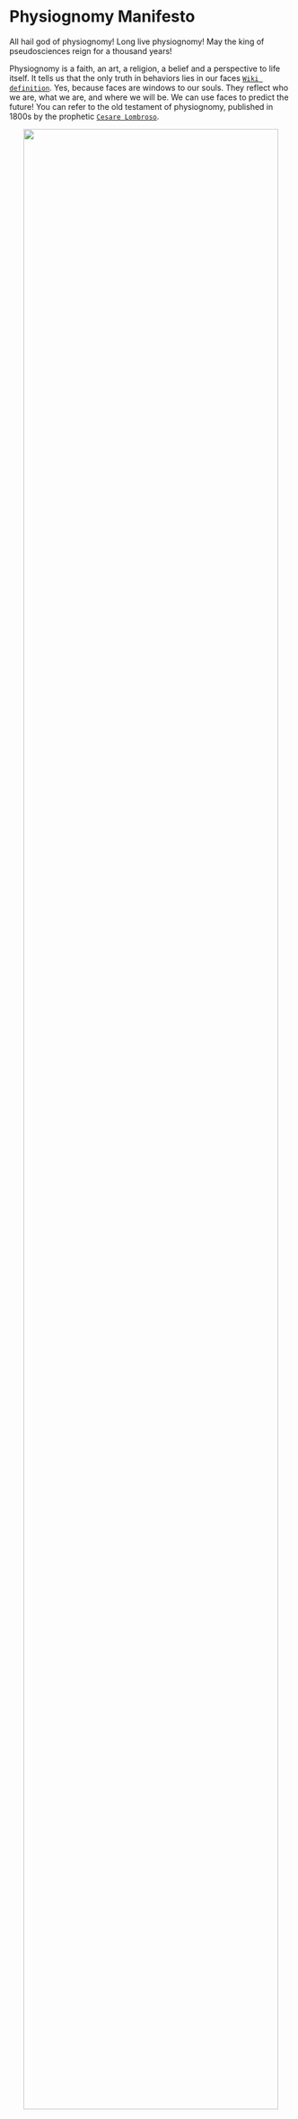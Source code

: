# Physiognomy Manifesto

All hail god of physiognomy! Long live physiognomy! May the king of pseudosciences reign for a thousand years! <br>

Physiognomy is a faith, an art, a religion, a belief and a perspective to life itself. It tells us that the only truth in behaviors lies in our faces [`Wiki definition`](https://en.wikipedia.org/wiki/Physiognomy). Yes, because faces are windows to our souls. They reflect who we are, what we are, and where we will be. We can use faces to predict the future! You can refer to the old testament of physiognomy, published in 1800s by the prophetic [`Cesare Lombroso`](https://archive.org/details/criminalmanaccor1911lomb/mode/2up?view=theater). <br>

<p align="center"><img src="https://upload.wikimedia.org/wikipedia/commons/b/b4/The_relation_between_the_human_physiognomy_and_that_of_the_Wellcome_L0010074.jpg" width="95%" height="95%"></p>

A revival of physiognomy is happening. So many new believers in recent years! Particularly, folks in the field of machine learning and computer vision. Long gone are the days that physiognomists get persecuted and have to hide their faith away from the world!<br> 

Pray to physiognomy when you run out of research ideas. Pray to physiognomy when you desperately need a publication. Thank physiognomy when it provides you a pseudoscientific theoretical framework to use when you need to write about psychology. Now you can easily publish articles about psychology in machine learning journals! What a way to go!<br> 

We are all truly grateful for modern physiognomy's help in inventing [`snake oils`](https://www.cs.princeton.edu/~arvindn/talks/MIT-STS-AI-snakeoil.pdf)! Yes, all kinds of snake oils... from criminality detection, sexual orientation detection, personality detection and more! All using the omnipresent sources of facial images found on social media platforms.<br>

Let us drench our souls in these snake oils. Yes, in these blessings and anointings! Anoint us with more publications! More research grants! More consulting money! More talks! More conference papers! <br> 

To the faith of physiognomy be the glory and praise forever and ever!<br> 

#### Declarations of physiognomy in machine learning
- [`Criminality detection`](https://journalofbigdata.springeropen.com/articles/10.1186/s40537-019-0282-4)
- [`Criminality detection`](https://arxiv.org/pdf/1611.04135.pdf)
- [`Personality detection`](https://link.springer.com/content/pdf/10.1007/s10462-019-09770-z.pdf)
- [`Personality detection`](https://ieeexplore.ieee.org/stamp/stamp.jsp?tp=&arnumber=9244051)
- [`Personality detection`](https://hal.inria.fr/hal-01677962/file/apparent_personality.pdf)

#### Testaments of physiognomy by social scientists
- [`Leader Emergence detection`](https://journals.plos.org/plosone/article?id=10.1371/journal.pone.0159950)
- [`Sexual orientation prediction`](https://psycnet.apa.org/record/2018-03783-002)
- [`Personality detection`](https://www.nature.com/articles/s41598-017-00071-5)
- [`The face of risk`](https://www.researchgate.net/publication/323997454_The_face_of_risk_CEO_facial_masculinity_and_firm_risk)
- [`The face of success`](https://journals.sagepub.com/doi/10.1111/j.1467-9280.2008.02054.x)
- [`CEO enumeration`](https://www.sciencedirect.com/science/article/pii/S0148296320302654)
- [`CEO leadership`](https://www.researchgate.net/publication/288701149_The_big_man_has_a_big_mouth_Mouth_width_correlates_with_perceived_leadership_ability_and_actual_leadership_performance)

#### Blasphemies against physiognomy by computer scientists
- [`Physiognomy’s New Clothes`](https://medium.com/@blaisea/physiognomys-new-clothes-f2d4b59fdd6a)
- [`Self-presentation`](https://medium.com/@blaisea/do-algorithms-reveal-sexual-orientation-or-just-expose-our-stereotypes-d998fafdf477)

#### Counterarguments by social scientists
- [`Stable face representations`](https://royalsocietypublishing.org/doi/full/10.1098/rstb.2010.0379)
- [`Variability of facial images`](https://www.sciencedirect.com/science/article/pii/S0010027711002022)
- [`Facial width height ratios`](https://journals.sagepub.com/doi/full/10.1177/0956797617716929)
- [`Facial width height ratios`](https://journals.sagepub.com/doi/full/10.1177/0956797619849928)

## Installation

The easiest way to enjoy the salvation of physiognomy is to download it from [`PyPI`](https://pypi.org/project/physiognomy/).

```python
pip install physiognomy
```

#### Recommendations for dependency installation

Run using a virtual environment:

```bash
module load python-anaconda3
conda deactivate
conda create -n physiognomy python=3.6 scipy tensorflow=2.3.0 numpy=1.18.5 pandas=1.0.5 opencv-python-headless=4.2.0.34 dlib=19.21.0 imutils=0.5.3 scikit-learn=0.21.3 
source activate physiognomy
```

## Usage

To let the hand of physiognomy move in your research:

```python
from physiognomy.utils import get_rotated_image
from mtcnn import MTCNN
import matplotlib.pyplot as plt
detector = MTCNN()
img = plt.imread("img1.jpg")
bbox = detector.detect_faces(img)[0]['box'] 
plt.imshow(get_rotated_image(img,pt1,pt2,(40,10),(184,10)))
plt.show()
```

Image preprocessing functions in `utils.py`. Some statistic functions in `stats.py`

## Support

Apart from praying to him before you sleep, citing him in your publications, you can also star⭐️ this GitHub repository. Let physiognomy reign forever and ever!